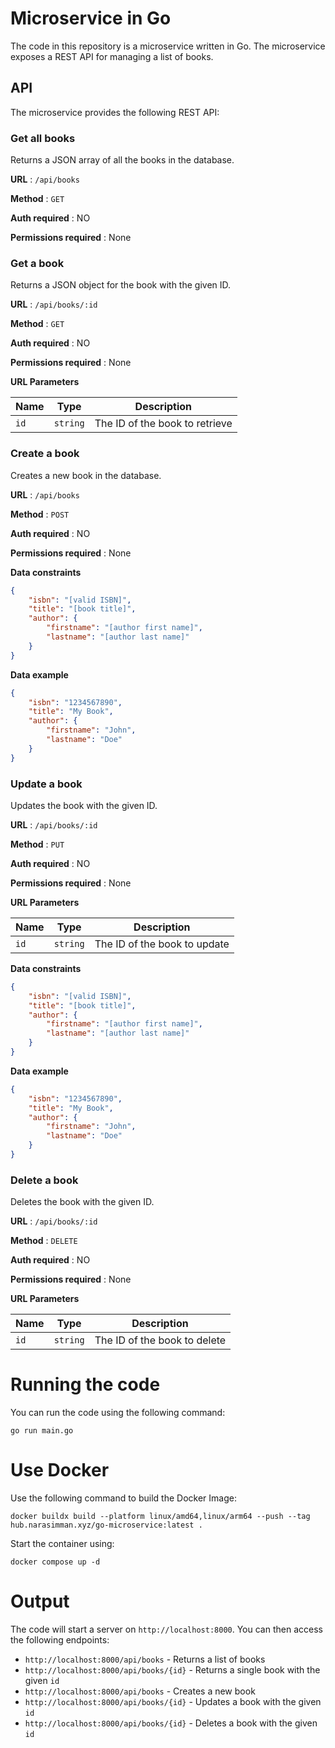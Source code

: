 # Microservice in Go

The code in this repository is a microservice written in Go. The microservice exposes a REST API for managing a list of books.

## API

The microservice provides the following REST API:

### Get all books

Returns a JSON array of all the books in the database.

**URL** : `/api/books`

**Method** : `GET`

**Auth required** : NO

**Permissions required** : None

### Get a book

Returns a JSON object for the book with the given ID.

**URL** : `/api/books/:id`

**Method** : `GET`

**Auth required** : NO

**Permissions required** : None

**URL Parameters**

| Name | Type | Description |
| ---- | ---- | ----------- |
| `id` | `string` | The ID of the book to retrieve |

### Create a book

Creates a new book in the database.

**URL** : `/api/books`

**Method** : `POST`

**Auth required** : NO

**Permissions required** : None

**Data constraints**

```json
{
    "isbn": "[valid ISBN]",
    "title": "[book title]",
    "author": {
        "firstname": "[author first name]",
        "lastname": "[author last name]"
    }
}
```

**Data example**

```json
{
    "isbn": "1234567890",
    "title": "My Book",
    "author": {
        "firstname": "John",
        "lastname": "Doe"
    }
}
```

### Update a book

Updates the book with the given ID.

**URL** : `/api/books/:id`

**Method** : `PUT`

**Auth required** : NO

**Permissions required** : None

**URL Parameters**

| Name | Type | Description |
| ---- | ---- | ----------- |
| `id` | `string` | The ID of the book to update |

**Data constraints**

```json
{
    "isbn": "[valid ISBN]",
    "title": "[book title]",
    "author": {
        "firstname": "[author first name]",
        "lastname": "[author last name]"
    }
}
```

**Data example**

```json
{
    "isbn": "1234567890",
    "title": "My Book",
    "author": {
        "firstname": "John",
        "lastname": "Doe"
    }
}
```

### Delete a book

Deletes the book with the given ID.

**URL** : `/api/books/:id`

**Method** : `DELETE`

**Auth required** : NO

**Permissions required** : None

**URL Parameters**

| Name | Type | Description |
| ---- | ---- | ----------- |
| `id` | `string` | The ID of the book to delete |

# Running the code

You can run the code using the following command:

```
go run main.go
```

# Use Docker

Use the following command to build the Docker Image:

```
docker buildx build --platform linux/amd64,linux/arm64 --push --tag hub.narasimman.xyz/go-microservice:latest .
```

Start the container using:

```
docker compose up -d
```

# Output

The code will start a server on `http://localhost:8000`. You can then access the following endpoints:

- `http://localhost:8000/api/books` - Returns a list of books
- `http://localhost:8000/api/books/{id}` - Returns a single book with the given `id`
- `http://localhost:8000/api/books` - Creates a new book
- `http://localhost:8000/api/books/{id}` - Updates a book with the given `id`
- `http://localhost:8000/api/books/{id}` - Deletes a book with the given `id`
